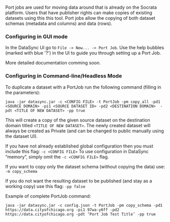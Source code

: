 

Port jobs are used for moving data around that is already on the Socrata platform. Users that have publisher rights can make copies of existing datasets using this this tool. Port jobs allow the copying of both dataset schemas (metadata and columns) and data (rows).

### Configuring in GUI mode

In the DataSync UI go to `File -> New... -> Port Job`. Use the help bubbles (marked with blue '?') in the UI to guide you through setting up a Port Job.

More detailed documentation comming soon. 

### Configuring in Command-line/Headless Mode

To duplicate a dataset with a PortJob run the following command (filling in the parameters):

```
java -jar datasync.jar -c <CONFIG FILE> -t PortJob -pm copy_all -pd1 <SOURCE DOMAIN> -pi1 <SOURCE DATASET ID> -pd2 <DESTINATION DOMAIN>  -pdt <TITLE OF NEW DATASET> -pp true
```

This will create a copy of the given source dataset on the destination domain titled `<TITLE OF NEW DATASET>`. The newly created dataset will always be created as Private (and can be changed to public manually using the dataset UI). 

If you have not already established global configuration then you must include this flag: 
`-c <CONFIG FILE>`
To use configuration in DataSync “memory”, simply omit the `-c <CONFIG FILE>` flag.

If you want to copy only the dataset schema (without copying the data) use:
`-m copy_schema`

If you do not want the resulting dataset to be published (and stay as a working copy) use this flag:
`-pp false`

Example of complete PortJob command:

```
java -jar datasync.jar -c config.json -t PortJob -pm copy_schema -pd1 https://data.cityofchicago.org -pi1 97wa-y6ff -pd2 https://data.cityofchicago.org -pdt ‘Port Job Test Title’ -pp true
```
